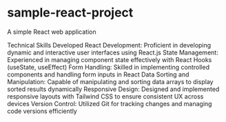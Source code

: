 # sample-react-project

A simple React web application

Technical Skills Developed
React Development: Proficient in developing dynamic and interactive user interfaces using React.js
State Management: Experienced in managing component state effectively with React Hooks (useState, useEffect)
Form Handling: Skilled in implementing controlled components and handling form inputs in React
Data Sorting and Manipulation: Capable of manipulating and sorting data arrays to display sorted results dynamically
Responsive Design: Designed and implemented responsive layouts with Tailwind CSS to ensure consistent UX across devices
Version Control: Utilized Git for tracking changes and managing code versions efficiently